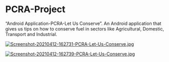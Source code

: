 # PCRA-Project
“Android Application-PCRA-Let Us Conserve”. An Android application that gives us tips on how to conserve fuel in sectors like Agricultural, Domestic, Transport and Industrial.





[![Screenshot-20210412-162731-PCRA-Let-Us-Conserve.jpg](https://i.postimg.cc/d07HBjLL/Screenshot-20210412-162731-PCRA-Let-Us-Conserve.jpg)](https://postimg.cc/GBCx3YPC)





[![Screenshot-20210412-162739-PCRA-Let-Us-Conserve.jpg](https://i.postimg.cc/KzSN5X6H/Screenshot-20210412-162739-PCRA-Let-Us-Conserve.jpg)](https://postimg.cc/CZ7kF2LG)
